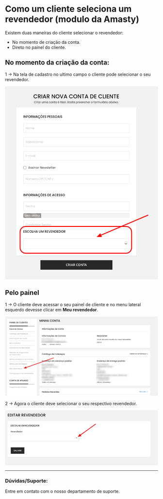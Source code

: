 # Como um cliente seleciona um revendedor (modulo da Amasty)

Existem duas maneiras do cliente selecionar o revendedor:
- No momento de criação da conta.
- Direto no painel do cliente.

## No momento da criação da conta:

1 -> Na tela de cadastro no ultimo campo o cliente pode selecionar o seu revendedor.

![selecionando o revendedor](https://github.com/Oficina-do-Dev/Tutoriais/blob/main/Magento_2/075%20-%20Como%20o%20cliente%20escolhe%20um%20revendedor%20(modulo%20Amasty)/images/image1.png)

## Pelo painel 

1 -> O cliente deve acessar o seu painel de cliente e no menu lateral esquerdo devesse clicar em **Meu revendedor**.

![selecionando o revendedor](https://github.com/Oficina-do-Dev/Tutoriais/blob/main/Magento_2/075%20-%20Como%20o%20cliente%20escolhe%20um%20revendedor%20(modulo%20Amasty)/images/image2.png)

2 -> Agora o cliente deve selecionar o seu respectivo revendedor.

![selecionando o revendedor](https://github.com/Oficina-do-Dev/Tutoriais/blob/main/Magento_2/075%20-%20Como%20o%20cliente%20escolhe%20um%20revendedor%20(modulo%20Amasty)/images/image3.png)

<hr>

### Dúvidas/Suporte: 
Entre em contato com o nosso departamento de suporte.